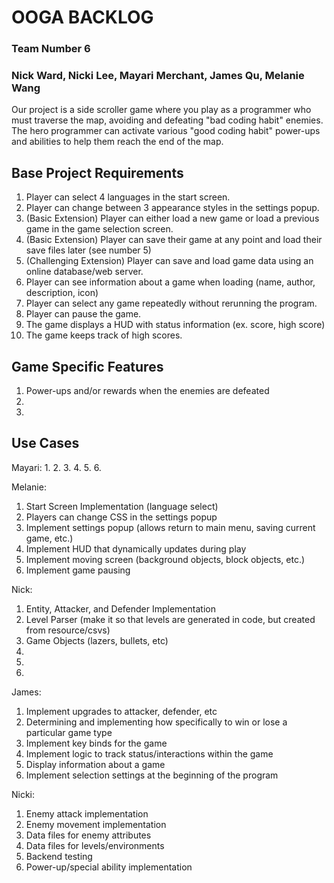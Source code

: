 # OOGA BACKLOG
### Team Number 6
### Nick Ward, Nicki Lee, Mayari Merchant, James Qu, Melanie Wang

Our project is a side scroller game where you play as a programmer who must traverse
the map, avoiding and defeating "bad coding habit" enemies. The hero programmer can 
activate various "good coding habit" power-ups and abilities to help them reach the
end of the map.

## Base Project Requirements
1. Player can select 4 languages in the start screen.
2. Player can change between 3 appearance styles in the settings popup.
3. (Basic Extension) Player can either load a new game or load a previous game in the game selection screen.
4. (Basic Extension) Player can save their game at any point and load their save files later (see number 5)
5. (Challenging Extension) Player can save and load game data using an online database/web server.
6. Player can see information about a game when loading (name, author, description, icon)
7. Player can select any game repeatedly without rerunning the program.
8. Player can pause the game.
9. The game displays a HUD with status information (ex. score, high score)
10. The game keeps track of high scores.

## Game Specific Features
1. Power-ups and/or rewards when the enemies are defeated 
2. 
3.

## Use Cases
Mayari: 
1. 
2. 
3. 
4. 
5. 
6. 

Melanie: 
1. Start Screen Implementation (language select)
2. Players can change CSS in the settings popup
3. Implement settings popup (allows return to main menu, saving current game, etc.)
4. Implement HUD that dynamically updates during play
5. Implement moving screen (background objects, block objects, etc.)
6. Implement game pausing

Nick:
1. Entity, Attacker, and Defender Implementation
2. Level Parser (make it so that levels are generated in code, but created from resource/csvs)
3. Game Objects (lazers, bullets, etc)
4. 
5. 
6. 

James: 
1. Implement upgrades to attacker, defender, etc
2. Determining and implementing how specifically to win or lose a particular game type
3. Implement key binds for the game
4. Implement logic to track status/interactions within the game
5. Display information about a game
6. Implement selection settings at the beginning of the program

Nicki:
1. Enemy attack implementation
2. Enemy movement implementation
3. Data files for enemy attributes 
4. Data files for levels/environments
5. Backend testing
6. Power-up/special ability implementation
